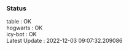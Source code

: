 ### Status


table : OK  
hogwarts : OK  
icy-bot : OK  
Latest Update : 2022-12-03 09:07:32.209086
